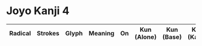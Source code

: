 
# Joyo Kanji 4

| Radical | Strokes | Glyph | Meaning | On  | Kun<br>(Alone) | Kun<br>(Base) | Kun<br>(Kana) |
| :-----: | :--: | :---: | :-----: | :-: | :------------: | :-----------: | :-----------: |
